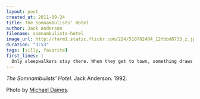 ```yaml
---
layout: post
created_at: 2011-09-24
title: The Somnambulists' Hotel
author: Jack Anderson
filename: somnambulists-hotel
image_url: http://farm1.static.flickr.com/224/510782404_12fbbd8733_z.jpg
duration: "3:53"
tags: [silly, favorite]
first_lines: |
  Only sleepwalkers stay there. When they get to town, something draws them to the place, even if they already have reservations somewhere else. Checking in, smiling shyly, they glance about the lobby.
---
```


_The Somnambulists' Hotel_.  Jack Anderson.  1992.

Photo by [Michael Daines](http://www.flickr.com/photos/ax2groin/510782404/).
